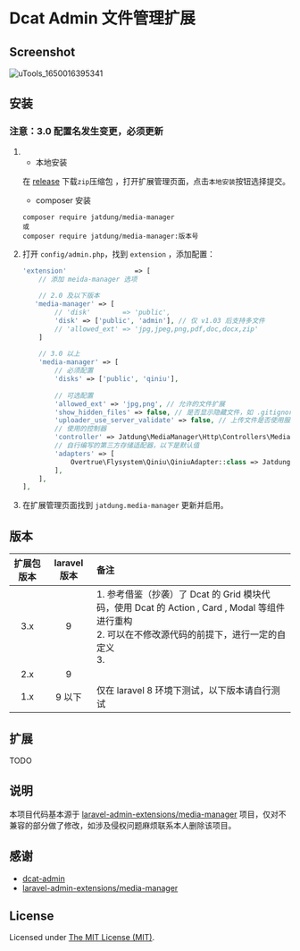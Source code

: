 # Dcat Admin 文件管理扩展
## Screenshot
![uTools_1650016395341](https://user-images.githubusercontent.com/48778797/163557077-aeadab3f-ffff-4e45-bcef-2303dd0b5df4.png)



## 安装

### 注意：3.0 配置名发生变更，必须更新

1. - 本地安装

   在 [release](https://github.com/dairidong/dcat-media-manager/releases/) 下载`zip`压缩包 ，打开扩展管理页面，点击`本地安装`按钮选择提交。
   
   - composer 安装

	```
	composer require jatdung/media-manager
	或
	composer require jatdung/media-manager:版本号
	```

   

2. 打开 `config/admin.php`，找到 `extension` ，添加配置：

    ```php
    'extension'                 => [
        // 添加 meida-manager 选项
        
        // 2.0 及以下版本
       'media-manager' => [
            // 'disk'        => 'public',
            'disk' => ['public', 'admin'], // 仅 v1.03 后支持多文件 
            // 'allowed_ext' => 'jpg,jpeg,png,pdf,doc,docx,zip'
        ]
        
        // 3.0 以上
        'media-manager' => [
            // 必须配置
            'disks' => ['public', 'qiniu'],
            
            // 可选配置
        	'allowed_ext' => 'jpg,png', // 允许的文件扩展
            'show_hidden_files' => false, // 是否显示隐藏文件，如 .gitignore，默认为 false
            'uploader_use_server_validate' => false, // 上传文件是否使用服务端进行验证，默认为 false
            // 使用的控制器
            'controller' => Jatdung\MediaManager\Http\Controllers\MediaManagerController::class,
            // 自行编写的第三方存储适配器，以下是默认值
            'adapters' => [
            	Overtrue\Flysystem\Qiniu\QiniuAdapter::class => Jatdung\MediaManager\Adapters\OvertrueQiniuAdapter::class,
            ],
        ],
    ],
    ```



3. 在扩展管理页面找到 `jatdung.media-manager` 更新并启用。

   

## 版本

| 扩展包版本 | laravel 版本 | 备注                                                         |
| :--------: | :----------: | :----------------------------------------------------------- |
|    3.x     |      9       | 1. 参考借鉴（抄袭）了 Dcat 的 Grid 模块代码，使用 Dcat 的 Action , Card , Modal 等组件进行重构  <br>2. 可以在不修改源代码的前提下，进行一定的自定义<br>3. |
|    2.x     |      9       |                                                              |
|    1.x     |    9 以下    | 仅在 laravel 8 环境下测试，以下版本请自行测试                |



## 扩展

TODO



## 说明

本项目代码基本源于 [laravel-admin-extensions/media-manager](https://github.com/laravel-admin-extensions/media-manager) 项目，仅对不兼容的部分做了修改，如涉及侵权问题麻烦联系本人删除该项目。



## 感谢

- [dcat-admin](https://github.com/jqhph/dcat-admin)
- [laravel-admin-extensions/media-manager](https://github.com/laravel-admin-extensions/media-manager)



License
------------

Licensed under [The MIT License (MIT)](LICENSE).

